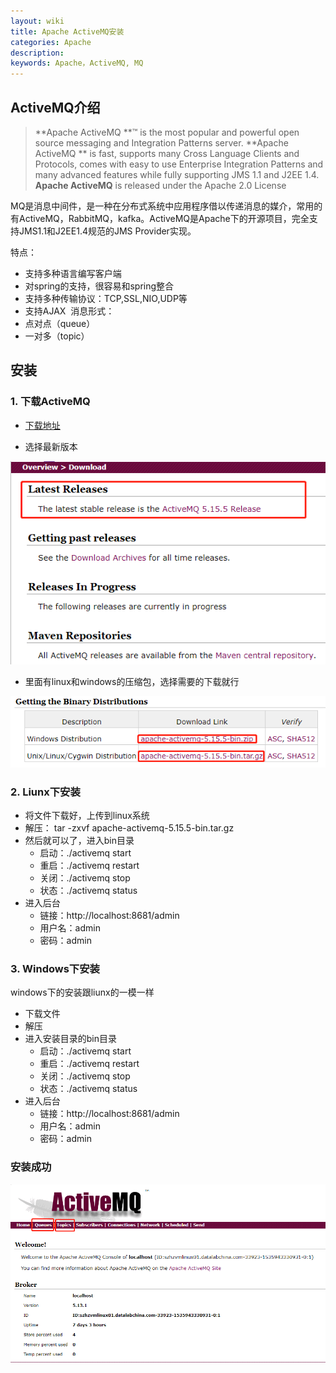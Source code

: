 ```yaml
---
layout: wiki
title: Apache ActiveMQ安装
categories: Apache
description: 
keywords: Apache，ActiveMQ, MQ
---
```


## ActiveMQ介绍
> **Apache ActiveMQ **™ is the most popular and powerful open source messaging and Integration Patterns server.
> **Apache ActiveMQ ** is fast, supports many Cross Language Clients and Protocols, comes with easy to use Enterprise Integration Patterns and many advanced features while fully supporting JMS 1.1 and J2EE 1.4.
> **Apache ActiveMQ** is released under the Apache 2.0 License

MQ是消息中间件，是一种在分布式系统中应用程序借以传递消息的媒介，常用的有ActiveMQ，RabbitMQ，kafka。ActiveMQ是Apache下的开源项目，完全支持JMS1.1和J2EE1.4规范的JMS Provider实现。 

特点：  

- 支持多种语言编写客户端  
- 对spring的支持，很容易和spring整合  
- 支持多种传输协议：TCP,SSL,NIO,UDP等  
- 支持AJAX  消息形式：  
- 点对点（queue） 
- 一对多（topic）  



## 安装

### 1. 下载ActiveMQ

- [下载地址](http://activemq.apache.org/download.html)

- 选择最新版本

![1536559525598](/images/wiki/apache/ActiveMQ/downloadPage1.png)

- 里面有linux和windows的压缩包，选择需要的下载就行

![1536560134163](/images/wiki/apache/ActiveMQ/downloadPage2.png)



### 2. Liunx下安装

- 将文件下载好，上传到linux系统
- 解压： tar -zxvf apache-activemq-5.15.5-bin.tar.gz 
- 然后就可以了，进入bin目录
  - 启动：./activemq start
  - 重启：./activemq restart
  - 关闭：./activemq stop
  - 状态：./activemq status
- 进入后台
  - 链接：http://localhost:8681/admin
  - 用户名：admin
  - 密码：admin

### 3. Windows下安装

windows下的安装跟liunx的一模一样

- 下载文件
- 解压
- 进入安装目录的bin目录
  - 启动：./activemq start
  - 重启：./activemq restart
  - 关闭：./activemq stop
  - 状态：./activemq status
- 进入后台
  - 链接：http://localhost:8681/admin
  - 用户名：admin
  - 密码：admin

### 安装成功
![1536560660865](/images/wiki/apache/ActiveMQ/activemq-indexpage.png)

